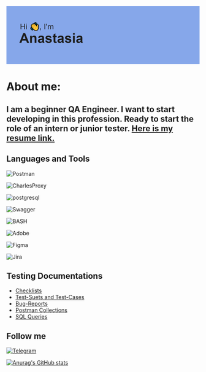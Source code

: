 ![Header](https://github.com/AnastBez/AnastBez/blob/main/assets/header.png)
# About me: 
## I am a beginner QA Engineer. I want to start developing in this profession. Ready to start the role of an intern or junior tester. [Here is my resume link.](https://spb.hh.ru/applicant/resumes/view?resume=98f18b5bff036a33680039ed1f616a5a436b38)

## Languages and Tools
![Postman](https://img.shields.io/badge/-Postman-86a7ea?style=for-the-badge&logo=postman&logoColor=f26b3a)

![CharlesProxy](https://img.shields.io/badge/-CharlesProxy-86a7ea?style=for-the-badge&logo=Charles&logoColor=f26b3a)

![postgresql](https://img.shields.io/badge/-postgresql-86a7ea?style=for-the-badge&logo=postgresql&logoColor=336791)

![Swagger](https://img.shields.io/badge/-Swagger-86a7ea?style=for-the-badge&logo=swagger&logoColor=336791)

![BASH](https://img.shields.io/badge/-BASH-86a7ea?style=for-the-badge&logo=Bash&logoColor=336791)

![Adobe](https://img.shields.io/badge/-adobe-86a7ea?style=for-the-badge&logo=Adobe&logoColor=fb0f01)

![Figma](https://img.shields.io/badge/-figma-86a7ea?style=for-the-badge&logo=Figma&logoColor=f24d18)


![Jira](https://img.shields.io/badge/-Jira-86a7ea?style=for-the-badge&logo=Jira&logoColor=004fc6)



## Testing Documentations
- [Checklists](https://drive.google.com/drive/folders/1qaW9UY9-4PJ9oX5PFqkNLR1GDChKwzLm)
- [Test-Suets and Test-Cases]()
- [Bug-Reports]()
- [Postman Collections]()
- [SQL Queries]()

## Follow me
[![Telegram](https://img.shields.io/badge/-Telegram-88DBE1?style=for-the-badge&logo=Telegram&logoColor=010304)](https://t.me/WoodstockCat)

[![Anurag's GitHub stats](https://github-readme-stats.vercel.app/api?username=AnastBez)](https://github.com/anuraghazra/github-readme-stats)